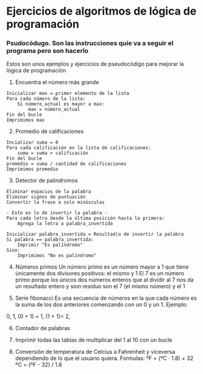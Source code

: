 # Ejercicios de algoritmos de lógica de programación

### Psudocódugo. Son las instrucciones quie va a seguir el programa pero son hacerlo

Estos son unos ejemplos y ejercicios de pseudocódigo para mejorar la lógica de programación

1. Encuentra el número más grande
```
Inicializar max = primer elemento de la lista
Para cada número de la lista:
    Si número_actual es mayor a max:
        max = número_actual
Fin del bucle
Imprimimos max
```

2. Promedio de calificaciones
```
Incializar suma = 0
Para cada calificación en la lista de calificaciones:
    suma = suma + calificación
Fin del bucle
promedio = suma / cantidad de calificaciones
Imprimimos promedio

```

3. Detector de palindromos
```
Eliminar espacios de la palabra
Eliminar signos de puntuación
Convertir la frase a solo minúsculas

- Esto es lo de invertir la palabra -
Para cada letra desde la última posición hasta la primera:
    Agrega la letra a palabra_invertida

Inicializar palabra_invertida = Resultad|o de invertir la palabra
Si palabra == palabra_invertida:
    Imprimir "Es palíndromo"
Sino:
    Imprimimos "No es palíndromo"
```

4. Números primos
Un número primo es un número mayor a 1 que tiene únicamente dos divisores positivos: el mismo y 1
El 7 es un número primo porque los únicos dos números enteros que al dividir al 7 nos da un resultado entero y sion residuo son el 7 (el mismo número) y el 1

5. Serie fibonacci
Es una secuencia de números en la que cada número es la suma de los dos anteriores comenzando con un 0 y un 1. Ejemplo:

0, 1, (0 + 1) = 1, (1 + 1)= 2, 

6. Contador de palabras

7. Imprimir todas las tablas de multiplicar del 1 al 10 con un bucle

8. Conversión de temperatura de Celcius a Fahrenheit y viceversa dependiendo de lo que el usuario quiera. Formulas:
   ºF = (ºC · 1.8) + 32
   ºC = (ºF - 32) / 1.8
